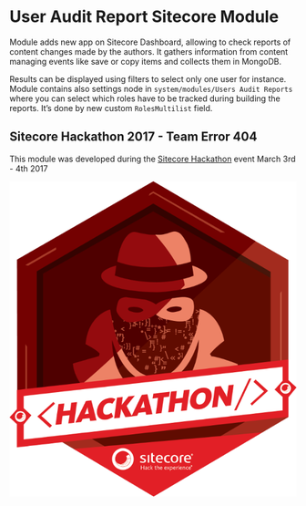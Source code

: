 User Audit Report Sitecore Module
===========

Module adds new app on Sitecore Dashboard, allowing to check reports of content changes made by the authors. It gathers information from content managing events like save or copy items and collects them in MongoDB.

Results can be displayed using filters to select only one user for instance. Module contains also settings node in `system/modules/Users Audit Reports` where you can select which roles have to be tracked during building the reports. It’s done by new custom `RolesMultilist` field.

## Sitecore Hackathon 2017 - Team Error 404

This module was developed during the [Sitecore Hackathon](http://www.sitecorehackathon.org/sitecore-hackathon-2017/) event March 3rd - 4th 2017

![Sitecore Hackathon](https://raw.githubusercontent.com/error404PL/User-Audit-Report/master/media/sitecore-hackathon-logo.png)
